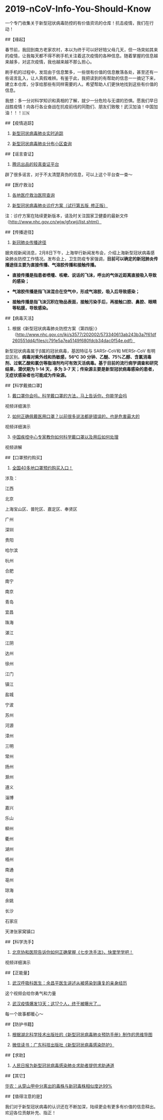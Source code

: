# 2019-nCoV-Info-You-Should-Know

一个专门收集关于新型冠状病毒防控的有价值资讯的仓库！抗击疫情，我们在行动！

##【缘起】

春节前，我回到南方老家农村，本以为终于可以好好陪父母几天，但一场突如其来的疫情，让我每天都不得不刷手机关注着这次疫情的各种信息。随着掌握的信息越来越多，对这次疫情，我也越来越不那么担心。

刷手机的过程中，发现由于信息繁多，一些很有价值的信息散落各处，甚至还有一些谣言乱入，让人真假难辨。有鉴于此，我把读到的有帮助的信息一一摘记下来，建立本仓库，分享给那些有同样需要的人。希望帮助人们更快地找到这些有价值的信息。

我想：多一分对科学知识和真相的了解，就少一分危险与无谓的恐惧。愿我们早日战胜疫情！向各行各业奋战在抗疫前线的同胞们、朋友们致敬！武汉加油！中国加油！！！🇨🇳

##【疫情追踪】

1. [新型冠状病毒肺炎实时追踪](https://news.qq.com/zt2020/page/feiyan.htm)

2. [新型冠状病毒肺炎分布小区查询](https://ncov.html5.qq.com/community?channelid=85)

##【谣言查证】

1. [腾讯出品的较真查证平台](https://vp.fact.qq.com/home) 

辟了很多谣言，对于不太清楚真伪的信息，可以上这个平台查一查～

##【医疗救治】

1. [各地医疗救治医院查询](https://news.qq.com/zt2020/page/feiyan.htm#prevent)

2. [新型冠状病毒肺炎诊疗方案（试行第五版 修正版）](http://www.nhc.gov.cn/yzygj/s7653p/202002/d4b895337e19445f8d728fcaf1e3e13a/files/ab6bec7f93e64e7f998d802991203cd6.pdf)

注：诊疗方案在陆续更新版本，请及时关注国家卫健委的最新文件（http://www.nhc.gov.cn/wjw/gfxwjj/list.shtml）

##【传播途径】

1. [新冠肺炎传播途径](https://www.thepaper.cn/newsDetail_forward_5862601)

据央视新闻消息，2月8日下午，上海举行新闻发布会，介绍上海新型冠状病毒感染肺炎防控工作情况。发布会上，卫生防疫专家强调，**目前可以确定的新冠肺炎传播途径主要为直接传播、气溶胶传播和接触传播。**

- **直接传播是指患者喷嚏、咳嗽、说话的飞沫，呼出的气体近距离直接吸入导致的感染；**

- **气溶胶传播是指飞沫混合在空气中，形成气溶胶，吸入后导致感染；**

- **接触传播是指飞沫沉积在物品表面，接触污染手后，再接触口腔、鼻腔、眼睛等粘膜，导致感染。**

##【病毒灭活】

1. 根据《新型冠状病毒肺炎防控方案（第四版）》（http://www.nhc.gov.cn/jkj/s3577/202002/573340613ab243b3a7f61df260551dd4/files/c791e5a7ea5149f680fdcb34dac0f54e.pdf）

新型冠状病毒属于β属的冠状病毒，基因特征与 SARSr-CoV和 MERSr-CoV 有明显区别。**病毒对紫外线和热敏感，56℃ 30 分钟、乙醚、75%乙醇、含氯消毒剂、过氧乙酸和氯仿等脂溶剂均可有效灭活病毒。基于目前的流行病学调查和研究结果，潜伏期为 1-14 天，多为 3-7 天；传染源主要是新型冠状病毒感染的患者，无症状感染者也可能成为传染源。**

##【科学戴摘口罩】

1. [戴口罩你会吗，科学戴口罩的方法，马上告诉你，你能学会吗](https://www.bilibili.com/video/av85691105/)

视频详细演示

2. [如何正确佩戴医用口罩？以前很多说法都是错误的，也是危害最大的](https://www.bilibili.com/video/av84657014?from=search&seid=11369418844995537302)

视频详细演示

3. [中国疾控中心专家教你如何科学戴口罩以及用后如何处理](http://www.tielingxian.gov.cn/tltlx/zt/qlkjxxgzbdyq35/fykp38/874250/index.html)

视频讲解

##【口罩预约购买】

1. [全国40多地口罩预约购买入口！](https://mp.weixin.qq.com/s/yPGWKiB4pRBk3UInpAfmMw)

涉及：

江西

北京

上海宝山区、普陀区、嘉定区、奉贤区

广州

深圳

贵阳

哈尔滨

杭州

合肥

南宁

南京

青岛

宜昌

珠海

湛江

江阴

达州

徐州

江门

镇江

盐城

宁波

苏州

河源

漳州

三明

常州

扬州

滁州

遵义

淄博

嘉兴

乐山

柳州

衢州

湖州

梧州

南通

亳州

琼海

余姚

长沙

石家庄

天津张家窝镇口


##【科学洗手】

1. [北京协和医院告诉你如何正确掌握《七步洗手法》，快里学学吧！](https://haokan.baidu.com/v?vid=4642099764798352078&pd=bjh&fr=bjhauthor&type=video)

视频详细演示

##【正能量】

1. [武汉呼吸科医生：余昌平医生讲述从被感染到康复的亲身经历](https://www.bilibili.com/video/av86989861/?redirectFrom=h5)

这个视频会给你勇气和力量

2. [武汉疫情爆发13天：这17个人，终于被曝光了...](https://mp.weixin.qq.com/s/3yYFpdSFTosPZYpqhFLYjQ)

每一个故事都暖心～

##【防护书籍】

1. [根据湖北科学技术出版社的《新型冠状病毒肺炎预防手册》制作的思维导图](https://www.processon.com/view/5e2d2e8ee4b0781d52af66e3?fromnew=1#map)

2. [微信读书：广东科技出版社《新型冠状病毒感染防护》](https://weread.qq.com/web/reader/5b232b8071a8e5585b2b5a3kc81322c012c81e728d9d180)

##【求助】

1. [人民日报为新型冠状病毒感染肺炎求助者提供求助通道](https://activity.peopleapp.com/qiuzhutongdao/?from=timeline&isappinstalled=0)

##【其它】

[华农：从穿山甲中分离出的毒株与新冠毒株相似度达99%](https://static.cdsb.com/micropub/Articles/202002/6edaa2602ee58414f8f7071d545f0bb9.html?wxopenid=oBCTzjnukE_pcDcPiEbljIZEEgd0&from=timeline)


##【值得注意的是】

我们对于新型冠状病毒的认识还在不断加深，陆续更会有更多有价值的信息释出。欢迎各位贡献补充、指正！
